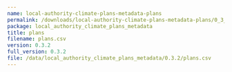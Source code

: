 ```yaml
---
name: local-authority-climate-plans-metadata-plans
permalink: /downloads/local-authority-climate-plans-metadata-plans/0_3_2
package: local_authority_climate_plans_metadata
title: plans
filename: plans.csv
version: 0.3.2
full_version: 0.3.2
file: /data/local_authority_climate_plans_metadata/0.3.2/plans.csv
---
```

